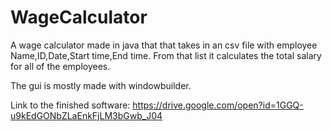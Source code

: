 # WageCalculator

A wage calculator made in java that that takes in an csv file with employee Name,ID,Date,Start time,End time.
From that list it calculates the total salary for all of the employees.

The gui is mostly made with windowbuilder.

Link to the finished software: https://drive.google.com/open?id=1GGQ-u9kEdGONbZLaEnkFjLM3bGwb_J04
